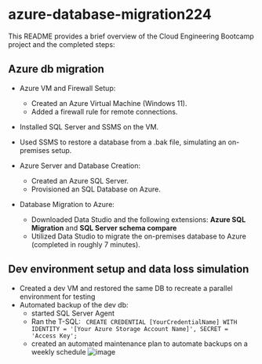 # azure-database-migration224

This README provides a brief overview of the Cloud Engineering Bootcamp project and the completed steps:

## Azure db migration

* Azure VM and Firewall Setup:
  - Created an Azure Virtual Machine (Windows 11).
  - Added a firewall rule for remote connections.
  
* Installed SQL Server and SSMS on the VM.

* Used SSMS to restore a database from a .bak file, simulating an on-premises setup.

* Azure Server and Database Creation:
  - Created an Azure SQL Server.
  - Provisioned an SQL Database on Azure.

* Database Migration to Azure:
  - Downloaded Data Studio and the following extensions: **Azure SQL Migration** and **SQL Server schema compare** 
  - Utilized Data Studio to migrate the on-premises database to Azure (completed in roughly 7 minutes).
 
## Dev environment setup and data loss simulation

* Created a dev VM and restored the same DB to recreate a parallel environment for testing
* Automated backup of the dev db:
    * started SQL Server Agent
    * Ran the T-SQL:
    `` CREATE CREDENTIAL [YourCredentialName]
      WITH IDENTITY = '[Your Azure Storage Account Name]',
      SECRET = 'Access Key';``
    * created an automated maintenance plan to automate backups on a weekly schedule
      ![image](https://github.com/dedalus94/azure-database-migration224/assets/49538048/fb81dbab-9a1f-48b1-9389-aacd97dff733)

    


